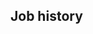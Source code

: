 <!-- Copyright (C) 2023  Kevin Sandom -->
<!-- # This is a dynamic variant with no company descriptions, or job descriptions. -->
<!-- do include src/header/exampleHeaderWithoutCols.md -->
<!-- do include src/intro/exampleLongIntro.md -->
<!-- do include src/util/pageBreak.md -->

## Job history
<!-- do forEach src/jobHistory/jobs include src/jobHistory/exampleDynamicNoDescriptions.md -->
<!-- do include src/util/pageBreak.md -->
<!-- do include src/keySkills/exampleKeySkills.md -->

